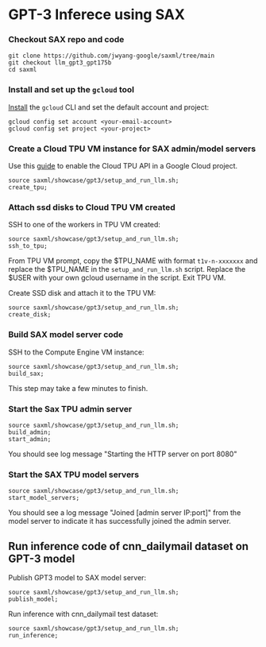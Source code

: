 #  GPT-3 Inferece using SAX



### Checkout SAX repo and code
```
git clone https://github.com/jwyang-google/saxml/tree/main
git checkout llm_gpt3_gpt175b
cd saxml
```

### Install and set up the `gcloud` tool
[Install](https://cloud.google.com/sdk/gcloud#download_and_install_the) the
`gcloud` CLI and set the default account and project:

```
gcloud config set account <your-email-account>
gcloud config set project <your-project>
```

### Create a Cloud TPU VM instance for SAX admin/model servers

Use this [guide](https://cloud.google.com/tpu/docs/users-guide-tpu-vm) to
enable the Cloud TPU API in a Google Cloud project.

```
source saxml/showcase/gpt3/setup_and_run_llm.sh;
create_tpu;
```

### Attach ssd disks to Cloud TPU VM created

SSH to one of the workers in TPU VM created:
```
source saxml/showcase/gpt3/setup_and_run_llm.sh;
ssh_to_tpu;
```

From TPU VM prompt, copy the $TPU_NAME with format ```t1v-n-xxxxxxx``` and replace the $TPU_NAME in the ```setup_and_run_llm.sh``` script.
Replace the $USER with your own gcloud username in the script.
Exit TPU VM. 

Create SSD disk and attach it to the TPU VM:
```
source saxml/showcase/gpt3/setup_and_run_llm.sh;
create_disk;
```


### Build SAX model server code

SSH to the Compute Engine VM instance:

```
source saxml/showcase/gpt3/setup_and_run_llm.sh;
build_sax;
```
This step may take a few minutes to finish. 


### Start the Sax TPU admin server
```
source saxml/showcase/gpt3/setup_and_run_llm.sh;
build_admin;
start_admin;
```

You should see log message "Starting the HTTP server on port 8080"

### Start the SAX TPU model servers
```
source saxml/showcase/gpt3/setup_and_run_llm.sh;
start_model_servers;
```

You should see a log message "Joined [admin server IP:port]" from the model
server to indicate it has successfully joined the admin server.

## Run inference code of cnn_dailymail dataset on GPT-3 model
Publish GPT3 model to SAX model server:
```
source saxml/showcase/gpt3/setup_and_run_llm.sh;
publish_model;
```

Run inference with cnn_dailymail test dataset:
```
source saxml/showcase/gpt3/setup_and_run_llm.sh;
run_inference;
```